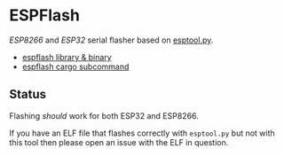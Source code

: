 # ESPFlash

_ESP8266_ and _ESP32_ serial flasher based on [esptool.py](https://github.com/espressif/esptool).

* [espflash library & binary](https://github.com/icewind1991/espflash/tree/master/espflash)
* [espflash cargo subcommand](https://github.com/icewind1991/espflash/tree/master/cargo-espflash)

## Status

Flashing _should_ work for both ESP32 and ESP8266.

If you have an ELF file that flashes correctly with `esptool.py` but not with this tool then please open an issue with the ELF in question.
